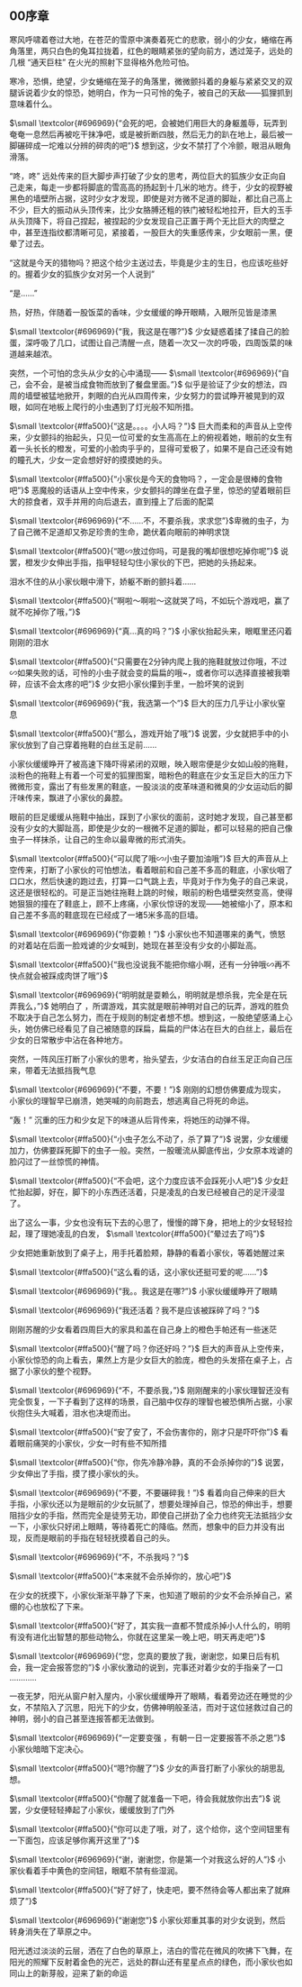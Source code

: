 ## 00序章
寒风呼啸着卷过大地，在苍茫的雪原中演奏着死亡的悲歌，弱小的少女，蜷缩在再角落里，两只白色的兔耳拉拢着，红色的眼睛紧张的望向前方，透过笼子，远处的几根 “通天巨柱” 在火光的照射下显得格外危险可怕。

寒冷，恐惧，绝望，少女蜷缩在笼子的角落里，微微颤抖着的身躯与紧紧交叉的双腿诉说着少女的惊恐，她明白，作为一只可怜的兔子，被自己的天敌——狐狸抓到意味着什么。

$\small \textcolor{#696969}{“会死的吧，会被她们用巨大的身躯羞辱，玩弄到奄奄一息然后再被吃干抹净吧，或是被折断四肢，然后无力的趴在地上，最后被一脚碾碎成一坨难以分辨的碎肉的吧”}$ 想到这，少女不禁打了个冷颤，眼泪从眼角滑落。

“咚，咚” 远处传来的巨大脚步声打破了少女的思考，两位巨大的狐族少女正向自己走来，每走一步都将脚底的雪高高的扬起到十几米的地方。终于，少女的视野被黑色的墙壁所占据，这时少女才发现，即使是对方微不足道的脚趾，都比自己高上不少，巨大的振动从头顶传来，比少女胳膊还粗的铁门被轻松地拉开，巨大的玉手从头顶降下，将自己捏起，被捏起的少女发现自己正置于两个无比巨大的肉壁之中，甚至连指纹都清晰可见，紧接着，一股巨大的失重感传来，少女眼前一黑，便晕了过去。

“这就是今天的猎物吗？把这个给少主送过去，毕竟是少主的生日，也应该吃些好的。握着少女的狐族少女对另一个人说到”

“是……”

热，好热，伴随着一股饭菜的香味，少女缓缓的睁开眼睛，入眼所见皆是漆黑

$\small \textcolor{#696969}{“我，我这是在哪?”}$ 少女疑惑着揉了揉自己的脸蛋，深呼吸了几口，试图让自己清醒一点，随着一次又一次的呼吸，四周饭菜的味道越来越浓。

突然，一个可怕的念头从少女的心中涌现—— $\small \textcolor{#696969}{“自己，会不会，是被当成食物而放到了餐盘里面。”}$ 似乎是验证了少女的想法，四周的墙壁被猛地掀开，刺眼的白光从四周传来，少女努力的尝试睁开被晃到的双眼，如同在地板上爬行的小虫遇到了灯光般不知所措。

$\small \textcolor{#ffa500}{“这是。。。。小人吗？”}$ 巨大而柔和的声音从上空传来，少女颤抖的抬起头，只见一位可爱的女生高高在上的俯视着她，眼前的女生有着一头长长的橙发，可爱的小脸肉乎乎的，显得可爱极了，如果不是自己还没有她的瞳孔大，少女一定会想好好的摸摸她的头。

$\small \textcolor{#ffa500}{“小家伙是今天的食物吗？，一定会是很棒的食物吧”}$ 恶魔般的话语从上空中传来，少女颤抖的蹲坐在盘子里，惊恐的望着眼前巨大的掠食者，双手并用的向后退去，直到撞上了后面的配菜

$\small \textcolor{#696969}{“不……不，不要杀我，求求您”}$卑微的虫子，为了自己微不足道却又弥足珍贵的生命，跪伏着向眼前的神明求饶

$\small \textcolor{#ffa500}{“嗯∽放过你吗，可是我的嘴却很想吃掉你呢”}$ 说罢，橙发少女伸出手指，指甲轻轻勾住小家伙的下巴，把她的头扬起来。

泪水不住的从小家伙眼中滑下，娇躯不断的颤抖着……

$\small \textcolor{#ffa500}{“啊啦～啊啦～这就哭了吗，不如玩个游戏吧，赢了就不吃掉你了哦，”}$

$\small \textcolor{#696969}{“真…真的吗？”}$ 小家伙抬起头来，眼眶里还闪着刚刚的泪水

$\small \textcolor{#ffa500}{“只需要在2分钟内爬上我的拖鞋就放过你哦，不过∽如果失败的话，可怜的小虫子就会变的扁扁的哦~，或者你可以选择直接被我嚼碎，应该不会太疼的吧”}$ 少女把小家伙攥到手里，一脸坏笑的说到

$\small \textcolor{#696969}{“我，我选第一个”}$ 巨大的压力几乎让小家伙窒息

$\small \textcolor{#ffa500}{“那么，游戏开始了哦”}$ 说罢，少女就把手中的小家伙放到了自己穿着拖鞋的白丝玉足前……

小家伙缓缓睁开了被高速下降吓得紧闭的双眼，映入眼帘便是少女如山般的拖鞋，淡粉色的拖鞋上有着一个可爱的狐狸图案，暗粉色的鞋底在少女玉足巨大的压力下微微形变，露出了有些发黑的鞋底，一股淡淡的皮革味道和微臭的少女运动后的脚汗味传来，飘进了小家伙的鼻腔。

眼前的巨足缓缓从拖鞋中抽出，踩到了小家伙的面前，这时她才发现，自己甚至都没有少女的大脚趾高，即使是少女的一根微不足道的脚趾，都可以轻易的把自己像虫子一样抹杀，让自己的生命以最卑微的形式消失。

$\small \textcolor{#ffa500}{“可以爬了哦∽小虫子要加油哦”}$ 巨大的声音从上空传来，打断了小家伙的可怕想法，看着眼前和自己差不多高的鞋底，小家伙咽了口口水，然后快速的跑过去，打算一口气跳上去，毕竟对于作为兔子的自己来说，这还是很轻松的。可是正当她往拖鞋上跳的时候，眼前的粉色墙壁突然变高，使得她狠狠的撞在了鞋底上，顾不上疼痛，小家伙惊讶的发现——她被缩小了，原本和自己差不多高的鞋底现在已经成了一堵5米多高的巨墙。

$\small \textcolor{#696969}{“你耍赖！”}$ 小家伙也不知道哪来的勇气，愤怒的对着站在后面一脸戏谑的少女喊到，她现在甚至没有少女的小脚趾高。

$\small \textcolor{#ffa500}{“我也没说我不能把你缩小啊，还有一分钟哦∽再不快点就会被踩成肉饼了哦”}$

$\small \textcolor{#696969}{“明明就是耍赖么，明明就是想杀我，完全是在玩弄我么，”}$ 她明白了 ，所谓游戏，其实就是眼前神明对自己的玩弄，游戏的胜负不取决于自己怎么努力，而在于规则的制定者想不想。想到这，一股绝望感涌上心头，她仿佛已经看见了自己被随意的踩扁，扁扁的尸体沾在巨大的白丝上，最后在少女的日常散步中沾在各种地方。

突然，一阵风压打断了小家伙的思考，抬头望去，少女洁白的白丝玉足正向自己压来，带着无法抵挡我气息

$\small \textcolor{#696969}{“不要，不要！”}$ 刚刚的幻想仿佛要成为现实，小家伙的理智早已崩溃，她哭喊的向前跑去，想逃离自己将死的命运。

“轰！” 沉重的压力和少女足下的味道从后背传来，将她压的动弹不得。

$\small \textcolor{#ffa500}{“小虫子怎么不动了，杀了算了”}$ 说罢，少女缓缓加力，仿佛要踩死脚下的虫子一般。突然，一股暖流从脚底传出，少女原本戏谑的脸闪过了一丝惊慌的神情。

$\small \textcolor{#ffa500}{“不会吧，这个力度应该不会踩死小人吧”}$ 少女赶忙抬起脚，好在，脚下的小东西还活着，只是凌乱的白发已经被自己的足汗浸湿了。

出了这么一事，少女也没有玩下去的心思了，慢慢的蹲下身，把地上的少女轻轻捡起，理了理她凌乱的白发， $\small \textcolor{#ffa500}{“晕过去了吗”}$

少女把她重新放到了桌子上，用手托着脸颊，静静的看着小家伙，等着她醒过来

$\small \textcolor{#ffa500}{“这么看的话，这小家伙还挺可爱的呢……”}$

$\small \textcolor{#696969}{“我。。我这是在哪?”}$ 小家伙缓缓睁开了眼睛

$\small \textcolor{#696969}{“我还活着？我不是应该被踩碎了吗？”}$

刚刚苏醒的少女看着四周巨大的家具和盖在自己身上的橙色手帕还有一些迷茫

$\small \textcolor{#ffa500}{“醒了吗？你还好吗？”}$ 巨大的声音从上空传来，小家伙惊恐的向上看去，果然上方是少女巨大的脸庞，橙色的头发搭在桌子上，占据了小家伙的整个视野。

$\small \textcolor{#696969}{“不，不要杀我，”}$ 刚刚醒来的小家伙理智还没有完全恢复，一下子看到了这样的场景，自己脑中仅存的理智也被恐惧所占据，小家伙抱住头大喊着，泪水也决堤而出。

$\small \textcolor{#ffa500}{“安了安了，不会伤害你的，刚才只是吓吓你”}$ 看着眼前痛哭的小家伙，少女一时有些不知所措

$\small \textcolor{#ffa500}{“你，你先冷静冷静，真的不会杀掉你的”}$ 说罢，少女伸出了手指，摸了摸小家伙的头。

$\small \textcolor{#696969}{“不要，不要碾碎我！”}$ 看着向自己伸来的巨大手指，小家伙还以为是眼前的少女玩腻了，想要处理掉自己，惊恐的伸出手，想要阻挡少女的手指，然而完全是徒劳无功，即使自己拼劲了全力也终究无法抵挡少女一下，小家伙只好闭上眼睛，等待着死亡的降临。然而，想象中的巨力并没有出现，反而是眼前的手指在轻轻抚摸着自己的头。

$\small \textcolor{#696969}{“不，不杀我吗？”}$

$\small \textcolor{#ffa500}{“本来就不会杀掉你的，放心吧”}$

在少女的抚摸下，小家伙渐渐平静了下来，也知道了眼前的少女不会杀掉自己，紧绷的心也放松了下来。

$\small \textcolor{#ffa500}{“好了，其实我一直都不赞成杀掉小人什么的，明明有没有进化出智慧的那些动物么，你就在这里呆一晚上吧，明天再走吧”}$

$\small \textcolor{#696969}{“您，您真的要放了我，谢谢您，如果日后有机会，我一定会报答您的”}$ 小家伙激动的说到，完事还对着少女的手指亲了一口
…………

一夜无梦，阳光从窗户射入屋内，小家伙缓缓睁开了眼睛，看着旁边还在睡觉的少女，不禁陷入了沉思，阳光下的少女，仿佛神明般圣洁，而对于这位拯救过自己的神明，弱小的自己甚至连报答都无法做到。

$\small \textcolor{#696969}{“一定要变强 ，有朝一日一定要报答不杀之恩”}$ 小家伙暗暗下定决心。

$\small \textcolor{#ffa500}{“嗯?你醒了”}$ 少女的声音打断了小家伙的胡思乱想。

$\small \textcolor{#ffa500}{“你醒了就准备一下吧，待会我就放你出去”}$ 说罢，少女便轻轻捧起了小家伙，缓缓放到了门外

$\small \textcolor{#ffa500}{“你可以走了哦，对了，这个给你，这个空间钮里有一下面包，应该足够你离开这里了”}$

$\small \textcolor{#696969}{“谢，谢谢您，你是第一个对我这么好的人”}$ 小家伙看着手中黄色的空间钮，眼眶不禁有些湿润。

$\small \textcolor{#ffa500}{“好了好了，快走吧，要不然待会等人都出来了就麻烦了”}$

$\small \textcolor{#696969}{“谢谢您”}$ 小家伙郑重其事的对少女说到，然后转身消失在了草原之中。

阳光透过淡淡的云层，洒在了白色的草原上，洁白的雪花在微风的吹拂下飞舞，在阳光的照耀下反射着金色的光芒，远处的群山还有星星点点的绿色，而小家伙也如同山上的新芽般，迎来了新的命运